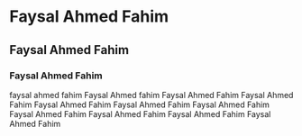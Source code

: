 # Faysal Ahmed Fahim

## Faysal Ahmed Fahim

### Faysal Ahmed Fahim

faysal ahmed fahim
Faysal Ahmed fahim
Faysal Ahmed Fahim
Faysal Ahmed Fahim
Faysal Ahmed Fahim
Faysal Ahmed Fahim
Faysal Ahmed Fahim
Faysal Ahmed Fahim
Faysal Ahmed Fahim
Faysal Ahmed Fahim
Faysal Ahmed Fahim
